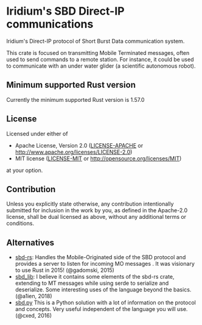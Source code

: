 # Iridium's SBD Direct-IP communications

Iridium's Direct-IP protocol of Short Burst Data communication system.

This crate is focused on transmitting Mobile Terminated messages, often used
to send commands to a remote station. For instance, it could be used to
communicate with an under water glider (a scientific autonomous robot).

## Minimum supported Rust version

Currently the minimum supported Rust version is 1.57.0

## License

Licensed under either of

* Apache License, Version 2.0
   ([LICENSE-APACHE](LICENSE-APACHE) or http://www.apache.org/licenses/LICENSE-2.0)
* MIT license
   ([LICENSE-MIT](LICENSE-MIT) or http://opensource.org/licenses/MIT)

at your option.

## Contribution

Unless you explicitly state otherwise, any contribution intentionally submitted
for inclusion in the work by you, as defined in the Apache-2.0 license, shall be
dual licensed as above, without any additional terms or conditions.

## Alternatives

* [sbd-rs](https://crates.io/crates/sbd): Handles the Mobile-Originated side
  of the SBD protocol and provides a server to listen for incoming MO messages
  . It was visionary to use Rust in 2015! (@gadomski, 2015)
* [sbd_lib](https://crates.io/crates/sbd_lib): I believe it contains some
  elements of the sbd-rs crate, extending to MT messages while using serde
  to serialize and deserialize. Some interesting uses of the language
  beyond the basics. (@a1ien, 2018)
* [sbd.py](https://xed.ch/project/isbd/) This is a Python solution with a lot
  of information on the protocol and concepts. Very useful independent of the
  language you will use. (@cxed, 2016)
